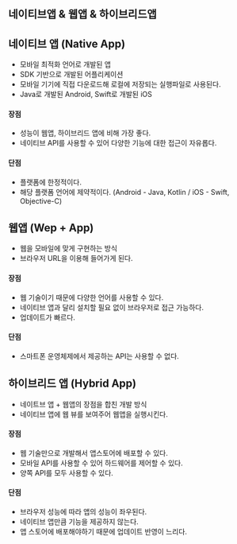 ## 네이티브앱 & 웹앱 & 하이브리드앱

## 네이티브 앱 (Native App)

- 모바일 최적화 언어로 개발된 앱
- SDK 기반으로 개발된 어플리케이션
- 모바일 기기에 직접 다운로드해 로컬에 저장되는 실행파일로 사용된다.
- Java로 개발된 Android, Swift로 개발된 iOS

#### 장점

- 성능이 웹앱, 하이브리드 앱에 비해 가장 좋다.
- 네이티브 API를 사용할 수 있어 다양한 기능에 대한 접근이 자유롭다.

#### 단점

- 플랫폼에 한정적이다.
- 해당 플랫폼 언어에 제약적이다. (Android - Java, Kotlin / iOS - Swift, Objective-C)


## 웹앱 (Wep + App)

- 웹을 모바일에 맞게 구현하는 방식
- 브라우저 URL을 이용해 들어가게 된다.

#### 장점
- 웹 기술이기 때문에 다양한 언어를 사용할 수 있다.
- 네이티브 앱과 달리 설치할 필요 없이 브라우저로 접근 가능하다.
- 업데이트가 빠르다.

#### 단점
- 스마트폰 운영체제에서 제공하는 API는 사용할 수 없다.


## 하이브리드 앱 (Hybrid App)

- 네이트브 앱 + 웹앱의 장점을 합친 개발 방식
- 네이티브 앱에 웹 뷰를 보여주어 웹앱을 실행시킨다.
 

#### 장점
- 웹 기술만으로 개발해서 앱스토어에 배포할 수 있다.
- 모바일 API를 사용할 수 있어 하드웨어를 제어할 수 있다.
- 양쪽 API를 모두 사용할 수 있다.

#### 단점
- 브라우저 성능에 따라 앱의 성능이 좌우된다.
- 네이티브 앱만큼 기능을 제공하지 않는다.
- 앱 스토어에 배포해야하기 때문에 업데이트 반영이 느리다.

